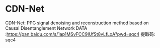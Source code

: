 # CDN-Net
CDN-Net: PPG signal denoising and reconstruction method based on Causal Disentanglement Network
DATA :https://pan.baidu.com/s/1ap1MSvFCC9IUfSt8vLfLxA?pwd=sqc4 提取码: sqc4 
